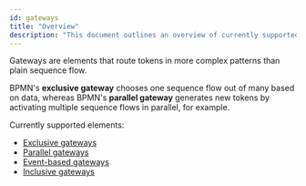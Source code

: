 ```yaml
---
id: gateways
title: "Overview"
description: "This document outlines an overview of currently supported gateways."
---
```


Gateways are elements that route tokens in more complex patterns than plain sequence flow.

BPMN's **exclusive gateway** chooses one sequence flow out of many based on data, whereas BPMN's **parallel gateway** generates new tokens by activating multiple sequence flows in parallel, for example.

Currently supported elements:

- [Exclusive gateways](exclusive-gateways/exclusive-gateways.md)
- [Parallel gateways](parallel-gateways/parallel-gateways.md)
- [Event-based gateways](event-based-gateways/event-based-gateways.md)
- [Inclusive gateways](inclusive-gateways/inclusive-gateways.md)

